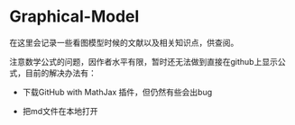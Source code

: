 # Graphical-Model

在这里会记录一些看图模型时候的文献以及相关知识点，供查阅。

注意数学公式的问题，因作者水平有限，暂时还无法做到直接在github上显示公式，目前的解决办法有：

- 下载GitHub with MathJax 插件，但仍然有些会出bug

- 把md文件在本地打开
